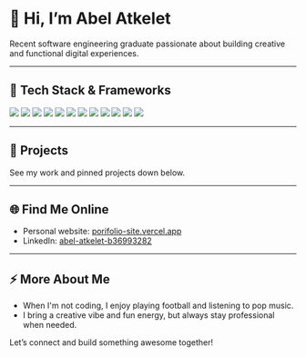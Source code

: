 # 👋 Hi, I’m Abel Atkelet

Recent software engineering graduate passionate about building creative and functional digital experiences.

---

## 🚀 Tech Stack & Frameworks

<p align="left">
  <img src="https://img.shields.io/badge/HTML5-e34c26?style=for-the-badge&logo=html5&logoColor=white" />
  <img src="https://img.shields.io/badge/CSS3-264de4?style=for-the-badge&logo=css3&logoColor=white" />
  <img src="https://img.shields.io/badge/JavaScript-f7df1e?style=for-the-badge&logo=javascript&logoColor=black" />
  <img src="https://img.shields.io/badge/TypeScript-3178c6?style=for-the-badge&logo=typescript&logoColor=white" />
  <img src="https://img.shields.io/badge/Python-3776ab?style=for-the-badge&logo=python&logoColor=white" />
  <img src="https://img.shields.io/badge/PostgreSQL-4169e1?style=for-the-badge&logo=postgresql&logoColor=white" />
  <img src="https://img.shields.io/badge/React-20232a?style=for-the-badge&logo=react&logoColor=61dafb" />
  <img src="https://img.shields.io/badge/Next.js-000?style=for-the-badge&logo=nextdotjs&logoColor=white" />
  <img src="https://img.shields.io/badge/Django-092e20?style=for-the-badge&logo=django&logoColor=white" />
  <img src="https://img.shields.io/badge/TailwindCSS-06b6d4?style=for-the-badge&logo=tailwindcss&logoColor=white" />
  <img src="https://img.shields.io/badge/GCP-4285f4?style=for-the-badge&logo=googlecloud&logoColor=white" />
  <img src="https://img.shields.io/badge/Frappe-364fc7?style=for-the-badge&logo=frappe&logoColor=white" />
</p>

---

## 📌 Projects

See my work and pinned projects down below.

---

## 🌐 Find Me Online

- Personal website: [porifolio-site.vercel.app](https://porifolio-site.vercel.app/)
- LinkedIn: [abel-atkelet-b36993282](https://www.linkedin.com/in/abel-atkelet-b36993282?lipi=urn%3Ali%3Apage%3Ad_flagship3_profile_view_base_contact_details%3BRr6kV1drQ3i%2FZHvimIdvEg%3D%3D)

---

## ⚡ More About Me

- When I'm not coding, I enjoy playing football and listening to pop music.
- I bring a creative vibe and fun energy, but always stay professional when needed.

Let’s connect and build something awesome together!
